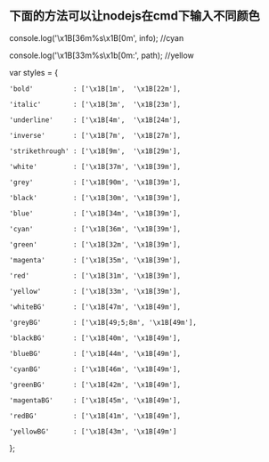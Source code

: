 ## 下面的方法可以让nodejs在cmd下输入不同颜色



console.log('\x1B[36m%s\x1B[0m', info);  //cyan

console.log('\x1B[33m%s\x1b[0m:', path);  //yellow

var styles = {

    'bold'          : ['\x1B[1m',  '\x1B[22m'],

    'italic'        : ['\x1B[3m',  '\x1B[23m'],

    'underline'     : ['\x1B[4m',  '\x1B[24m'],

    'inverse'       : ['\x1B[7m',  '\x1B[27m'],

    'strikethrough' : ['\x1B[9m',  '\x1B[29m'],

    'white'         : ['\x1B[37m', '\x1B[39m'],

    'grey'          : ['\x1B[90m', '\x1B[39m'],

    'black'         : ['\x1B[30m', '\x1B[39m'],

    'blue'          : ['\x1B[34m', '\x1B[39m'],

    'cyan'          : ['\x1B[36m', '\x1B[39m'],

    'green'         : ['\x1B[32m', '\x1B[39m'],

    'magenta'       : ['\x1B[35m', '\x1B[39m'],

    'red'           : ['\x1B[31m', '\x1B[39m'],

    'yellow'        : ['\x1B[33m', '\x1B[39m'],

    'whiteBG'       : ['\x1B[47m', '\x1B[49m'],

    'greyBG'        : ['\x1B[49;5;8m', '\x1B[49m'],

    'blackBG'       : ['\x1B[40m', '\x1B[49m'],

    'blueBG'        : ['\x1B[44m', '\x1B[49m'],

    'cyanBG'        : ['\x1B[46m', '\x1B[49m'],

    'greenBG'       : ['\x1B[42m', '\x1B[49m'],

    'magentaBG'     : ['\x1B[45m', '\x1B[49m'],

    'redBG'         : ['\x1B[41m', '\x1B[49m'],

    'yellowBG'      : ['\x1B[43m', '\x1B[49m']

};
